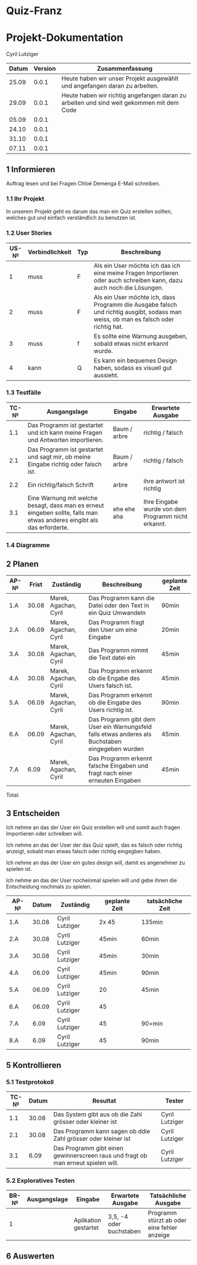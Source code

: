 # Quiz-Franz

# Projekt-Dokumentation

Cyril Lutziger

| Datum | Version | Zusammenfassung                                              |
| ----- | ------- | ------------------------------------------------------------ |
| 25.09 | 0.0.1   | Heute haben wir unser Projekt ausgewählt und angefangen daran zu arbeiten.   |
| 29.09 | 0.0.1   | Heute haben wir richtig angefangen daran zu arbeiten und sind weit gekommen mit dem Code   |
| 05.09 | 0.0.1   |                                                      |
| 24.10 | 0.0.1   |                                                      |
| 31.10 | 0.0.1   |                                                      |
| 07.11 | 0.0.1   |                                                      |

## 1 Informieren
Auftrag lesen und bei Fragen Chloé Demenga E-Mail schreiben.

### 1.1 Ihr Projekt

In unserem Projekt geht es darum das man ein Quiz erstellen sollten, welches gut und einfach verständlich zu benutzen ist.

### 1.2 User Stories

| US-№ | Verbindlichkeit | Typ  | Beschreibung                       |
| ---- | --------------- | ---- | ---------------------------------- |
| 1    |      muss       |  F  | Als ein User möchte ich das ich eine meine Fragen Importieren oder auch schreiben kann, dazu auch noch die Lösungen. |
| 2   |      muss       |   F  |   Als ein User möchte ich, dass Programm die Ausgabe falsch und richtig ausgibt, sodass man weiss, ob man es falsch oder richtig hat. |
| 3  |     muss       |  f  |   Es sollte eine Warnung ausgeben, sobald etwas nicht erkannt wurde. |
| 4  |      kann       |  Q  |   Es kann ein bequemes Design haben, sodass es visuell gut aussieht. |



### 1.3 Testfälle

| TC-№ | Ausgangslage | Eingabe | Erwartete Ausgabe |
| ---- | ------------ | ------- | ----------------- |
| 1.1  | Das Programm ist gestartet und ich kann meine Fragen und Antworten importieren. |  Baum / arbre      | richtig / falsch     |
| 2.1  | Das Programm ist gestartet und sagt mir, ob meine Eingabe richtig oder falsch ist.  |  Baum / arbre      |  richtig / falsch   |
| 2.2  | Ein richtig/falsch Schrift | arbre |   ihre antwort ist richtig|
| 3.1  | Eine Warnung mit welche besagt, dass man es erneut eingeben sollte, falls man etwas anderes eingibt als das erforderte.| ehe ehe aha | Ihre Eingabe wurde von dem Programm nicht erkannt.|



### 1.4 Diagramme



## 2 Planen

| AP-№ | Frist | Zuständig | Beschreibung | geplante Zeit |
| ---- | ----- | --------- | ------------ | ------------- |
| 1.A  |  30.08     |    Marek, Agachan, Cyril    |     Das Programm kann die Datei oder den Text in ein Quiz Umwandeln  |     90min       |
| 2.A  |    06.09   | Marek, Agachan, Cyril      |      Das Programm fragt den User um eine Eingabe    |    20min      |
| 3.A  |    30.08   | Marek, Agachan, Cyril      |   Das Programm nimmt die Text datei ein     |    45min      |
| 4.A  |    30.08   | Marek, Agachan, Cyril      |     Das Programm erkennt ob die Engabe des Users falsch ist.      |     45min      |
| 5.A  |    06.09   | Marek, Agachan, Cyril      |    Das Programm erkennt ob die Eingabe des Users richtig ist.     |    90min      |
| 6.A  |   06.09   |  Marek, Agachan, Cyril     |    Das Programm gibt dem User ein Warnungsfeld falls etwas anderes als Buchstaben eingegeben wurden   |     45min       |
| 7.A  |    6.09   |  Marek, Agachan, Cyril     |    Das Programm erkennt falsche Eingaben und fragt nach einer erneuten Eingaben      |    45min      |

Total: 


## 3 Entscheiden

Ich nehme an das der User ein Quiz erstellen will und somit auch fragen Importieren oder schreiben will.

Ich nehme an das der User der das Quiz spielt, das es falsch oder richtig anzeigt, sobald man etwas falsch oder richtig eingegben haben.

Ich nehme an das der User ein gutes design will, damit es angenehmer zu spielen ist.

Ich nehme an das der User nocheinmal spielen will und gebe ihnen die Entscheidung nochmals zu spielen.


| AP-№ | Datum | Zuständig | geplante Zeit | tatsächliche Zeit |
| ---- | ----- | --------- | ------------- | ----------------- |
| 1.A  |   30.08    |   Cyril Lutziger        |     2x 45          |      135min           |
| 2.A  |   30.08    |    Cyril Lutziger       |      45min         |      60min             |
| 3.A  |   30.08    |    Cyril Lutziger       |      45min         |      30min             |
| 4.A  |   06.09    |    Cyril Lutziger       |      45min         |      90min             |
| 5.A  |   06.09    |    Cyril Lutziger       |      20         |      45min             |
| 6.A  |   06.09    |    Cyril Lutziger       |      45         |           |
| 7.A  |    6.09   | Cyril Lutziger      |    45      |    90+min      |
| 8.A  |    6.09   | Cyril Lutziger      |    45      |    90min      |

## 5 Kontrollieren

### 5.1 Testprotokoll

| TC-№ | Datum | Resultat | Tester |
| ----- | -------- | ------ | ------- |
|   1.1     |  30.08    |  Das System gibt aus ob die Zahl grösser oder kleiner ist          | Cyril Lutziger      |
|   2.1     |  30.08   |   Das Programm kann sagen ob ddie Zahl grösser oder kleiner ist        | Cyril Lutziger      |
|   3.1    |  6.09     |   Das Programm gibt einen gewinnerscreen raus und fragt ob man erneut spielen will.       | Cyril Lutziger      |



### 5.2 Exploratives Testen

| BR-№ | Ausgangslage | Eingabe | Erwartete Ausgabe | Tatsächliche Ausgabe |
| ---- | ------------ | ------- | ----------------- | -------------------- |
| 1   |  |    Aplikation gestartet        |   3,5, -4 oder buchstaben      |  Programm stürzt ab oder eine fehler anzeige                 |      Das Programm bittet um eine erneute Eingabe.                |

## 6 Auswerten

